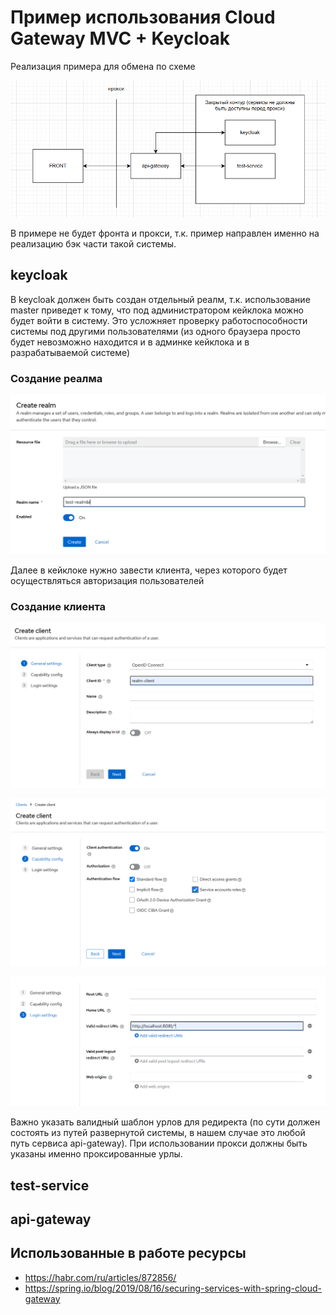 # Пример использования Cloud Gateway MVC + Keycloak

Реализация примера для обмена по схеме

![img.png](img/schema.png)

В примере не будет фронта и прокси, т.к. пример направлен именно на реализацию бэк части такой системы.

## keycloak

В keycloak должен быть создан отдельный реалм, 
т.к. использование master приведет к тому, что под администратором кейклока можно будет войти в систему.
Это усложняет проверку работоспособности системы под другими пользователями 
(из одного браузера просто будет невозможно находится и в админке кейклока и в разрабатываемой системе)

### Создание реалма
![img.png](img/realm.png)

Далее в кейклоке нужно завести клиента, через которого будет осуществляться авторизация пользователей

### Создание клиента
![img_1.png](img/client-general.png)

![img_2.png](img/client-capability.png)

![img_3.png](img/client-urls.png)

Важно указать валидный шаблон урлов для редиректа (по сути должен состоять из путей развернутой системы, 
в нашем случае это любой путь сервиса api-gateway). 
При использовании прокси должны быть указаны именно проксированные урлы.


## test-service

## api-gateway

## Использованные в работе ресурсы

- https://habr.com/ru/articles/872856/
- https://spring.io/blog/2019/08/16/securing-services-with-spring-cloud-gateway
